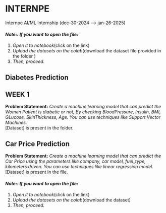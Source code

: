 # INTERNPE
Internpe AI/ML Internship (dec-30-2024  -->  jan-26-2025)
#### _Note:: If you want to open the file:_
1. _Open it to notebook_(click on the link)
2. _Upload the datasets on the colab_(download the dataset file provided in the folder )
3. _Then, proceed._

## Diabetes Prediction
## WEEK 1
**Problem Statement:**  _Create a machine learning model that can predict the Women Patient is diabetic or not, By checking BloodPressure, Insulin, BMI, GLucose, SkinThickness, Age. You can use techniques like Support Vector Machines._
<br>
[Dataset] is present in the folder.

## Car Price Prediction
**Problem Statement:**  _Create a machine learning model that can predict the Car Price using the parameters like company, car model, fuel_type, kilometers driven. You can use techniques like linear regression model._
<br>
[Dataset] is present in the file. 


#### _Note:: If you want to open the file:_
1. _Open it to notebook_(click on the link)
2. _Upload the datasets on the colab_(download the dataset)
3. _Then, proceed._

